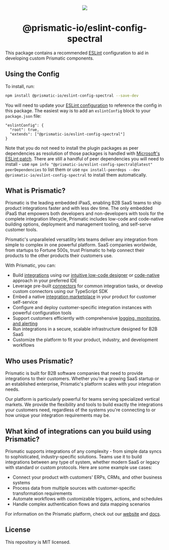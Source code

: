 <div align="center">
  <img src="https://prismatic.io/favicon-48x48.png" />
  <h1>@prismatic-io/eslint-config-spectral</h1>
</div>

This package contains a recommended [ESLint](https://eslint.org/) configuration to aid in developing custom Prismatic components.

## Using the Config

To install, run:

```bash
npm install @prismatic-io/eslint-config-spectral --save-dev
```

You will need to update your [ESLint configuration](https://eslint.org/docs/user-guide/configuring/) to reference the config in this package. The easiest way is to add an `eslintConfig` block to your `package.json` file:

```jsonc
"eslintConfig": {
  "root": true,
  "extends": ["@prismatic-io/eslint-config-spectral"]
}
```

Note that you do not need to install the plugin packages as peer dependencies as resolution of those packages is handled with [Microsoft's ESLint patch](https://www.npmjs.com/package/@rushstack/eslint-patch). There are still a handful of peer dependencies you will need to install - use `npm info "@prismatic-io/eslint-config-spectral@latest" peerDependencies` to list them or use `npx install-peerdeps --dev @prismatic-io/eslint-config-spectral` to install them automatically.

## What is Prismatic?

Prismatic is the leading embedded iPaaS, enabling B2B SaaS teams to ship product integrations faster and with less dev time. The only embedded iPaaS that empowers both developers and non-developers with tools for the complete integration lifecycle, Prismatic includes low-code and code-native building options, deployment and management tooling, and self-serve customer tools.

Prismatic's unparalleled versatility lets teams deliver any integration from simple to complex in one powerful platform. SaaS companies worldwide, from startups to Fortune 500s, trust Prismatic to help connect their products to the other products their customers use.

With Prismatic, you can:

- Build [integrations](https://prismatic.io/docs/integrations/) using our [intuitive low-code designer](https://prismatic.io/docs/integrations/low-code-integration-designer/) or [code-native](https://prismatic.io/docs/integrations/code-native/) approach in your preferred IDE
- Leverage pre-built [connectors](https://prismatic.io/docs/components/) for common integration tasks, or develop custom connectors using our TypeScript SDK
- Embed a native [integration marketplace](https://prismatic.io/docs/embed/) in your product for customer self-service
- Configure and deploy customer-specific integration instances with powerful configuration tools
- Support customers efficiently with comprehensive [logging, monitoring, and alerting](https://prismatic.io/docs/monitor-instances/)
- Run integrations in a secure, scalable infrastructure designed for B2B SaaS
- Customize the platform to fit your product, industry, and development workflows

## Who uses Prismatic?

Prismatic is built for B2B software companies that need to provide integrations to their customers. Whether you're a growing SaaS startup or an established enterprise, Prismatic's platform scales with your integration needs.

Our platform is particularly powerful for teams serving specialized vertical markets. We provide the flexibility and tools to build exactly the integrations your customers need, regardless of the systems you're connecting to or how unique your integration requirements may be.

## What kind of integrations can you build using Prismatic?

Prismatic supports integrations of any complexity - from simple data syncs to sophisticated, industry-specific solutions. Teams use it to build integrations between any type of system, whether modern SaaS or legacy with standard or custom protocols. Here are some example use cases:

- Connect your product with customers' ERPs, CRMs, and other business systems
- Process data from multiple sources with customer-specific transformation requirements
- Automate workflows with customizable triggers, actions, and schedules
- Handle complex authentication flows and data mapping scenarios

For information on the Prismatic platform, check out our [website](https://prismatic.io/) and [docs](https://prismatic.io/docs/).

## License

This repository is MIT licensed.
